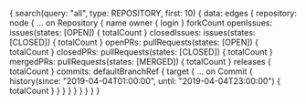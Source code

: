 {
  search(query: "all", type: REPOSITORY, first: 10) {
    data: edges {
      repository: node {
        ... on Repository {
          name
          owner {
            login
          }
          forkCount
          openIssues: issues(states: [OPEN]) {
            totalCount
          }
          closedIssues: issues(states: [CLOSED]) {
            totalCount
          }
          openPRs: pullRequests(states: [OPEN]) {
            totalCount
          }
          closedPRs: pullRequests(states: [CLOSED]) {
            totalCount
          }
          mergedPRs: pullRequests(states: [MERGED]) {
            totalCount
          }
          releases {
            totalCount
          }
          commits: defaultBranchRef {
            target {
              ... on Commit {
                history(since: "2019-04-04T01:00:00", until: "2019-04-04T23:00:00") {
                  totalCount
                }
              }
            }
          }
        }
      }
    }
  }
}
